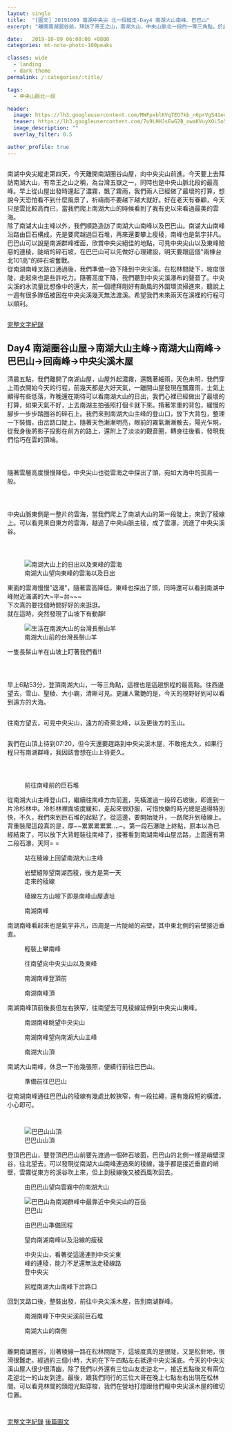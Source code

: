 ```yaml
---
layout: single
title:  "[圖文] 20191009 南湖中央尖 北一段縱走-Day4 南湖大山南峰、巴巴山"
excerpt: "離開南湖圈谷前，拜訪了帝王之山，南湖大山，中央山脈北一段的一等三角點，於此遙望雪山，以及南方的中央尖山，稱霸於北台灣的三座名峰。"

date:   2019-10-09 06:00:00 +0800
categories: mt-note-photo-100peaks

classes: wide
  - landing
  - dark-theme
permalink: /:categories/:title/

tags:
  - 中央山脈北一段

header:
  image: https://lh3.googleusercontent.com/MWFpxblKVqTEO7kb_n6prVg541edr6PSwLeisUNFtsf-my284EJqPd16dFNarGh_GIFaxE5KcSwaZ9lL4UQ=w2000-h1080
  teaser: https://lh3.googleusercontent.com/7u9LHHJsEwG2B_owaKVuyXOL5o5Q4pbqj7m1MK_RM4SGVVEQLx0o_AZfundT8Fjzrz8nodz0YfxkxccjLHo=w640-h480
  image_description: ""
  overlay_filter: 0.5

author_profile: true
---
```


<figure style="width: 40%" class="align-right">
  <img src="https://1.bp.blogspot.com/-wAYSThT6PS4/XfD3QhD3IvI/AAAAAAAA6Hk/grrYzY5mexo65JxQSrCwJRaCteBdFMVMQCLcBGAsYHQ/s640/_MG_2952.JPG" alt="">
  <figcaption>  </figcaption>
</figure> 

南湖中央尖縱走第四天，今天離開南湖圈谷山屋，向中央尖山前進。今天要上去拜訪南湖大山，有帝王之山之稱，為台灣五嶽之一，同時也是中央山脈北段的最高峰。早上從山屋出發時還起了濃霧，飄了霧雨，我們兩人已經做了最壞的打算，想說今天恐怕看不到什麼風景了，祈禱雨不要越下越大就好。好在老天有眷顧，今天只是雲比較高而已，當我們爬上南湖大山的時候看到了我有史以來看過最美的雲海。  
除了南湖大山主峰以外，我們順路造訪了南湖大山南峰以及巴巴山。南湖大山南峰沿路由巨石構成，先是要爬越過巨石堆，再來還要攀上瘦稜，南峰也是氣宇非凡。巴巴山可以說是南湖群峰裡面，欣賞中央尖絕佳的地點，可見中央尖山以及東峰險惡的連稜，陡峭的碎石坡，在巴巴山可以先做好心理建設，明天要跟這個"兩棟台北101高"的碎石坡奮戰。  
從南湖南峰叉路口通過後，我們準備一路下降到中央尖溪。在松林間陡下，坡度很陡，走起來也是些許吃力。隨著高度下降，我們聽到中央尖溪瀑布的聲音了。中央尖溪的水流量比想像中的還大，前一個禮拜剛好有颱風的外圍環流掃進來，聽說上一週有很多隊伍被困在中央尖溪幾天無法渡溪。希望我們未來兩天在溪裡的行程可以順利。


<figure class="align-center">
  <img src="https://1.bp.blogspot.com/-HqaEyr-bb8c/XfD-tPR7bAI/AAAAAAAA6I0/Jf3M0XQkXXwGGXcmzUn75eRc5qCHcbTbgCLcBGAsYHQ/s1600/_MG_2961.JPG" alt="">
  <figcaption>  </figcaption>
</figure> 


<a href="" class="btn btn--primary">完整文字紀錄</a>

## Day4 南湖圈谷山屋->南湖大山主峰->南湖大山南峰->巴巴山->回南峰->中央尖溪木屋


清晨五點，我們離開了南湖山屋，山屋外起濃霧，還飄著細雨，天色未明，我們穿上雨衣開始今天的行程，前幾天都是大好天氣，一離開山屋發現在飄霧雨，士氣上顯得有些低落，昨晚還在期待可以看南湖大山的日出，我們心裡已經做出了最壞的打算，如果天氣不好，上去南湖主拍張照打個卡就下來。揹著笨重的背包，緩慢的腳步一步步踏圈谷的碎石上。我們來到南湖大山主峰的登山口，放下大背包，整理一下裝備，由岔路口陡上。隨著天色漸漸明亮，眼前的霧氣漸漸散去，陽光乍現，從我身後將影子投影在前方的路上，還附上了淡淡的觀音圈，轉身往後看，發現我們恰巧在雲的頂端。

<figure style="width: 45%" class="align-left">
  <img src="https://1.bp.blogspot.com/-9uY5SHMNbSM/XfD1UCUcI0I/AAAAAAAA6HY/VnZ9_DsLSh8zzTGsATxxbjJLxT-B4qHNQCLcBGAsYHQ/s640/_MG_2946.JPG" alt="">
  <figcaption>  </figcaption>
</figure> 

<figure style="width: 45%" class="align-right">
  <img src="https://1.bp.blogspot.com/-wPllyhEaeUU/XfD0KRhq4NI/AAAAAAAA6HE/NKqOTn3AJbwnZGGCCVye7r5Sp0syGFnRwCLcBGAsYHQ/s640/_MG_2948.JPG" alt="">
  <figcaption>  </figcaption>
</figure> 

<figure class="align-center">
  <img src="https://1.bp.blogspot.com/-XAOCmIU0gsk/XfD3vUt7h4I/AAAAAAAA6Hs/PKiEh3ew_s4SRqymEjfBMpKx48bct_-igCLcBGAsYHQ/s1600/_MG_2950.JPG" alt="">
  <figcaption>  </figcaption>
</figure> 

隨著雲層高度慢慢降低，中央尖山也從雲海之中探出了頭，宛如大海中的孤島一般。

<figure style="width: 45%" class="align-left">
  <img src="https://1.bp.blogspot.com/-wAYSThT6PS4/XfD3QhD3IvI/AAAAAAAA6Hk/grrYzY5mexo65JxQSrCwJRaCteBdFMVMQCLcBGAsYHQ/s640/_MG_2952.JPG" alt="">
  <figcaption>  </figcaption>
</figure> 

<figure style="width: 45%" class="align-right">
  <img src="https://1.bp.blogspot.com/-tqMA0FxQX9Q/XfD4m95YHFI/AAAAAAAA6H4/ImqjMMyoKxgApUSnF8cvRir-WgDHqxwnACLcBGAsYHQ/s640/_MG_2953.JPG" alt="">
  <figcaption>  </figcaption>
</figure> 

<figure class="align-center">
  <img src="https://1.bp.blogspot.com/-PAUtu1MCClo/XfEH_yfOTqI/AAAAAAAA6JQ/Qs4TDVj12eIT-GOOow2ORSYwUUoW3D8DACLcBGAsYHQ/s1600/_MG_2967.JPG" alt="">
  <figcaption>  </figcaption>
</figure> 

中央山脈東側是一整片的雲海，當我們爬上了南湖大山的第一段陡上，來到了稜線上。可以看見來自東方的雲海，越過了中央山脈主稜，成了雲瀑，流進了中央尖溪谷。

<figure style="width: 45%" class="align-left">
  <img src="https://1.bp.blogspot.com/-Nzc9oy6Qu38/XfD8yOTtObI/AAAAAAAA6Ic/BYCZ1MmDEF4cDap16ZfFvCVnMDB4X75ZQCLcBGAsYHQ/s640/_MG_2959.JPG" alt="">
  <figcaption>  </figcaption>
</figure> 

<figure style="width: 45%" class="align-right">
  <img src="https://1.bp.blogspot.com/-oUH22d-CtRg/XfD_Bz_UB0I/AAAAAAAA6I8/M7x24PORMxYHG1IJCwN80BEZxSqqDOkawCLcBGAsYHQ/s640/_MG_2960.JPG" alt="">
  <figcaption>  </figcaption>
</figure> 

<figure class="align-center">
  <img src="https://1.bp.blogspot.com/-HqaEyr-bb8c/XfD-tPR7bAI/AAAAAAAA6I0/Jf3M0XQkXXwGGXcmzUn75eRc5qCHcbTbgCLcBGAsYHQ/s1600/_MG_2961.JPG" alt="">
  <figcaption>  </figcaption>
</figure> 

<figure class="align-center">
  <img src="https://1.bp.blogspot.com/-Y3sRZUpWD_Q/XfD_Ir9j_tI/AAAAAAAA6JA/MfVnJC_mZpA2DsBB01qZaSjU0O5KauXSACLcBGAsYHQ/s1600/_MG_2965.JPG" alt="南湖大山上的日出以及東峰的雲海">
  <figcaption> 南湖大山望向東峰的雲海以及日出 </figcaption>
</figure> 

東面的雲海慢慢"退潮"，隨著雲高降低，東峰也探出了頭，同時還可以看到南湖中峰附近滿滿的大~平~台~~~  
下次真的要找個時間好好的來逛逛。  
就在這時，突然發現了山坡下有動靜!  

<figure class="align-center">
  <img src="https://lh3.googleusercontent.com/-TeB1lw5e-b4/XfYIKBUmjAI/AAAAAAAA6oY/W_rPGa--xi4hx-fckhpyqCXiiTMDedjVACLcBGAsYHQ/s1600/1576405028859687-1.png" alt="生活在南湖大山的台灣長鬃山羊">
  <figcaption> 南湖大山前的台灣長鬃山羊 </figcaption>
</figure> 

一隻長鬃山羊在山坡上盯著我們看!!  

<figure style="width: 45%" class="align-left">
  <img src="https://1.bp.blogspot.com/-tIXVarfPzUY/XfEIbyCeNuI/AAAAAAAA6Jc/tDRELv0jtmwIxZrRd8OhqzDJbfK906IiwCLcBGAsYHQ/s1600/_MG_2979.JPG" alt="">
  <figcaption>  </figcaption>
</figure> 

<figure style="width: 45%" class="align-right">
  <img src="https://1.bp.blogspot.com/-VWJ6NLnU9_w/XfEK-9VwIgI/AAAAAAAA6Js/QPan-DrX0qMi3bRsTVhbM5tiPTK6_W03wCLcBGAsYHQ/s1600/_MG_2980.JPG" alt="">
  <figcaption>  </figcaption>
</figure> 

<figure class="align-center">
  <img src="https://1.bp.blogspot.com/-pF-b408gGy4/XfEMCAD1vgI/AAAAAAAA6KA/k-HT344mSacATOf2cSvnWt65IUx_PvgxgCLcBGAsYHQ/s1600/_MG_2991.JPG" alt="">
  <figcaption>  </figcaption>
</figure>

早上6點53分，登頂南湖大山，一等三角點，這裡也是這趟旅程的最高點。往西邊望去，雪山、聖稜、大小霸，清晰可見。更讓人驚艷的是，今天的視野好到可以看到遠方的大海。

<figure class="align-center">
  <img src="https://1.bp.blogspot.com/-2YJzzdYrYwo/XfELJuU_tLI/AAAAAAAA6Jw/-Vf9THmU5UgzeV0QHPVsYtRM4zhwO94IgCLcBGAsYHQ/s1600/_MG_2990.JPG" alt="">
  <figcaption>  </figcaption>
</figure> 

往南方望去，可見中央尖山，遠方的奇萊北峰，以及更後方的玉山。

<figure class="align-center">
  <img src="https://1.bp.blogspot.com/-D9IlLJPRE5o/XfEQPz_HKPI/AAAAAAAA6Kc/1PD9ux9UU3cHvGrUnC_ec3K5wc68fuBLwCLcBGAsYHQ/s1600/_MG_2998.JPG" alt="">
  <figcaption>  </figcaption>
</figure> 

我們在山頂上待到07:20，但今天還要趕路到中央尖溪木屋，不敢拖太久，如果行程只有南湖群峰，我因該會想在山上待更久。

<figure style="width: 45%" class="align-left">
  <img src="https://1.bp.blogspot.com/-kjZ5U9hczI0/XfEXT_yTjtI/AAAAAAAA6LA/6GfunSEyuxQDuUa86yu41F2aif2Qt5zvwCLcBGAsYHQ/s1600/_MG_3003.JPG" alt="">
  <figcaption>  </figcaption>
</figure> 

<figure style="width: 45%" class="align-right">
  <img src="https://1.bp.blogspot.com/-muMrTrTVvj0/XfEU0N0St0I/AAAAAAAA6Ko/ZvgSHdtxUMAK29q3ucb0G8oG_NsEI68XQCLcBGAsYHQ/s640/_MG_3001.JPG" alt="">
  <figcaption>  </figcaption>
</figure> 

<figure style="width: 45%" class="align-right">
  <img src="https://1.bp.blogspot.com/-vHc7qwPSfs8/XfEV6HcTamI/AAAAAAAA6K0/fs5VpNbGmdYj4qyXmsRmriV84FrdaDJKgCLcBGAsYHQ/s640/_MG_3002.JPG" alt="">
  <figcaption>  </figcaption>
</figure> 

<figure class="align-center">
  <img src="https://1.bp.blogspot.com/-Q680Eiup4po/XfEZOlzxLwI/AAAAAAAA6LU/D86f2Qsm5wMh5yrH66-qpXRs8P0klutEgCLcBGAsYHQ/s1600/_MG_3008.JPG" alt="">
  <figcaption> 前往南峰前的巨石堆 </figcaption>
</figure> 

從南湖大山主峰登山口，繼續往南峰方向前進，先橫渡過一段碎石坡後，即進到一片冷杉林中。冷杉林裡面坡度緩和，走起來很舒服，可惜快樂的時光總是過得特別快，不久，我們來到巨石堆的起點了。從這邊，要開始陡升，一路爬升到稜線上。背重裝爬這段真的是，厚~~累累累累累....~。第一段石瀑陡上終點，原本以為已經結束了，可以放下大背輕裝往南峰了，接著看到南湖南峰山屋岔路，上面還有第二段石瀑，天阿= =

<figure class="align-center">
  <img src="https://1.bp.blogspot.com/-ixb8CI9ZTwQ/XfEa4t2v0ZI/AAAAAAAA6Lg/7gcVXznsL6YQuj0XBJVXRaspxcEt0VTHgCLcBGAsYHQ/s3200/_MG_3013.JPG" alt="">
  <figcaption> 站在稜線上回望南湖大山主峰 </figcaption>
</figure> 

<figure style="width: 45%" class="align-left">
  <img src="https://1.bp.blogspot.com/-L2hIJ6w5jR0/XfEbiYPse8I/AAAAAAAA6Lo/9LmVoBj1mBUeDc_t_eqW4Q7idY17YEf4wCLcBGAsYHQ/s640/_MG_3015.JPG" alt="">
  <figcaption> 岩壁縫隙望南湖西稜，後方是第一天走來的稜線 </figcaption>
</figure> 

<figure style="width: 45%" class="align-right">
  <img src="https://1.bp.blogspot.com/-AsqAQNL_E6M/XfEdTg2-jII/AAAAAAAA6L0/-m-nU1q-xDQNh6QOYmOuGms-Ng-pW58yACLcBGAsYHQ/s640/_MG_3017.JPG" alt="">
  <figcaption> 稜線左方山坡下即是南峰山屋遺址 </figcaption>
</figure> 

<figure class="align-center">
  <img src="https://1.bp.blogspot.com/-s_hpuDOYTOo/XfEeKsfqluI/AAAAAAAA6L8/vDsVNyfGbxs_ps6b4EJbQFA-HW4qkbqZACLcBGAsYHQ/s1600/_MG_3019.JPG" alt="">
  <figcaption> 南湖南峰 </figcaption>
</figure> 

南湖南峰看起來也是氣宇非凡，四周是一片陡峭的岩壁，其中東北側的岩壁接近垂直。

<figure class="align-center">
  <img src="https://1.bp.blogspot.com/-Zxva32WapmA/XfEexRRxkeI/AAAAAAAA6MI/x_wlfM0jfgcix82MQBV8cfe-a1H42astACLcBGAsYHQ/s1600/_MG_3021.JPG" alt="">
  <figcaption> 輕裝上攀南峰 </figcaption>
</figure> 


<figure style="width: 45%" class="align-left">
  <img src="https://1.bp.blogspot.com/-K0XiagMmlBc/XfEggNU9KyI/AAAAAAAA6MU/4J5X9JcE_KQzoOR4RZgOU09kzj4hrqw2ACLcBGAsYHQ/s640/_MG_3023.JPG" alt="">
  <figcaption> 往南望向中央尖山以及東峰 </figcaption>
</figure> 

<figure style="width: 45%" class="align-right">
  <img src="https://1.bp.blogspot.com/-BWp1Kttahb4/XfEmsbeKN7I/AAAAAAAA6Mg/rrY6UkXiAG0yq__UuuMDPiTm6B02UXXVgCLcBGAsYHQ/s640/_MG_3024.JPG" alt="">
  <figcaption> 南湖南峰登頂前 </figcaption>
</figure> 

<figure class="align-center">
  <img src="https://1.bp.blogspot.com/--gQvWVC7xlM/XfEmwPJoZeI/AAAAAAAA6Mk/BWDI1AhqvNkuWmmmf7xPWCgN3oSDlnd8QCLcBGAsYHQ/s1600/_MG_3025.JPG" alt="">
  <figcaption> 南湖南峰頂 </figcaption>
</figure> 

南湖南峰頂前後長但左右狹窄，往南望去可見稜線延伸到中央尖山東峰。

<figure style="width: 45%" class="align-left">
  <img src="https://1.bp.blogspot.com/-ob8BnWUA6U8/XfEmyyzRS6I/AAAAAAAA6Mo/LUuAe7yHJbow_nfg1b9I4RuiWE05ZlqHwCLcBGAsYHQ/s640/_MG_3027.JPG" alt="">
  <figcaption> 南湖南峰眺望中央尖山 </figcaption>
</figure> 

<figure style="width: 45%" class="align-right">
  <img src="https://1.bp.blogspot.com/-PGnG_TKR2rA/XfEm8TmQzxI/AAAAAAAA6Ms/UhjYhPVt3Y8Sa9HgCHSbSpFiiHGliqxegCLcBGAsYHQ/s640/_MG_3040.JPG" alt="">
  <figcaption> 南湖南峰望向南湖大山主峰 </figcaption>
</figure> 

<figure class="align-center">
  <img src="https://1.bp.blogspot.com/-6HuMk0_yRvk/XfEnDL95rqI/AAAAAAAA6M8/SrfgsprfQVISImetAgxAFLPw2GOjeV_UACLcBGAsYHQ/s1600/_MG_3053.JPG" alt="">
  <figcaption> 南湖大山頂 </figcaption>
</figure> 

南湖大山南峰，休息一下拍幾張照，便續行前往巴巴山。

<figure class="align-center">
  <img src="https://1.bp.blogspot.com/-Bu_H8fJpFm4/XfEnJBUzXrI/AAAAAAAA6NA/4k0ok5aJ4cQgknpxndyQBsjXL46qCJe8QCLcBGAsYHQ/s1600/_MG_3054.JPG" alt="">
  <figcaption> 準備前往巴巴山 </figcaption>
</figure> 

從南湖南峰通往巴巴山的稜線有幾處比較狹窄，有一段拉繩，還有幾段短的橫渡。小心即可。

<figure style="width: 45%" class="align-left">
  <img src="https://1.bp.blogspot.com/-m9U1dyOj6gA/XfEnYEIYVbI/AAAAAAAA6NU/dzdr8kKpr5ggTJpNiokSsOtPXozEHZiVwCLcBGAsYHQ/s640/_MG_3057.JPG" alt="">
  <figcaption>  </figcaption>
</figure> 

<figure style="width: 45%" class="align-right">
  <img src="https://1.bp.blogspot.com/-vl0XsBcrcg4/XfEncvhGNMI/AAAAAAAA6NY/4sh9V2Yf2j8z9ozWfq7dPn1cBFpKyzUKACLcBGAsYHQ/s640/_MG_3063.JPG" alt="">
  <figcaption>  </figcaption>
</figure> 

<figure class="align-center">
  <img src="https://1.bp.blogspot.com/-QCzCGlYKZ28/XfEnlGh3ZEI/AAAAAAAA6No/yluTcLt7MvAuQXm1PM9P8nArKCcMHgTpgCLcBGAsYHQ/s1600/_MG_3072.JPG" alt="巴巴山山頂">
  <figcaption> 巴巴山山頂 </figcaption>
</figure> 

登頂巴巴山，要登頂巴巴山前要先渡過一個碎石坡面，巴巴山的北側一樣是峭壁深谷，往北望去，可以發現從南湖大山南峰連過來的稜線，幾乎都是接近垂直的峭壁，雲霧從東方的溪谷吹上來，但上到稜線後又被西風吹回去。

<figure class="align-center">
  <img src="https://1.bp.blogspot.com/-05fHOHrRnTU/XfEnjyys2SI/AAAAAAAA6Nk/bNrq2pFy_wo9MrN2OdEq-xdklzlaLazSgCLcBGAsYHQ/s1600/_MG_3076.JPG" alt="">
  <figcaption> 由巴巴山望向雲霧中的南湖大山 </figcaption>
</figure> 

<figure class="align-center">
  <img src="https://1.bp.blogspot.com/-fWUlMb0i_Ss/XfEnmuUEHGI/AAAAAAAA6Nw/uhgUC4Tv2tcV4uWlQC8ObJtrU_SeJvpXACLcBGAsYHQ/s1600/_MG_3082.JPG" alt="巴巴山為南湖群峰中最靠近中央尖山的百岳">
  <figcaption> 巴巴山 </figcaption>
</figure> 



<figure class="align-center">
  <img src="https://1.bp.blogspot.com/-WTjIGn3Piq8/XfEnvmdcIgI/AAAAAAAA6OA/2OL9iGye8GcrCtV8GhzZ1wmECgDcDuOjQCLcBGAsYHQ/s1600/_MG_3083.JPG" alt="">
  <figcaption> 由巴巴山準備回程 </figcaption>
</figure>

<figure style="width: 45%" class="align-left">
  <img src="https://1.bp.blogspot.com/-z7AInLirIcw/XfEnwbug-0I/AAAAAAAA6OE/1Li-RFGbuEgaZjwkCu-jbuVjZslU1TmJgCLcBGAsYHQ/s640/_MG_3084.JPG" alt="">
  <figcaption> 望向南湖南峰以及沿線的瘦稜 </figcaption>
</figure> 

<figure style="width: 45%" class="align-right">
  <img src="https://1.bp.blogspot.com/-uC-8LaONYGI/XfEnurSfCaI/AAAAAAAA6N8/pwBU1UIq1zY18YgaPmHpQZWZShnKb1-xwCLcBGAsYHQ/s640/_MG_3085.JPG" alt="">
  <figcaption> 中央尖山，看著從這邊連到中央尖東峰的連稜，能力不足還無法走稜線路登中央尖 </figcaption>
</figure> 

<figure class="align-center">
  <img src="https://1.bp.blogspot.com/-d3XZ92_xbQ4/Xp2tzuuSNrI/AAAAAAABCc0/B8wswXdNCIctaQwEPW5Z_jV5rFd__zApwCLcBGAsYHQ/s1600/_MG_3094.JPG" alt="">
  <figcaption> 回程南湖大山南峰下岔路口 </figcaption>
</figure>

回到叉路口後，整裝出發，前往中央尖溪木屋，告別南湖群峰。

<figure style="width: 45%" class="align-left">
  <img src="https://1.bp.blogspot.com/-pJ8s_U50Q1k/Xp2tzjOyOHI/AAAAAAABCc4/b54jit9mN2cur8IPiijcHBI6wzyELsG3gCLcBGAsYHQ/s640/_MG_3097.JPG" alt="">
  <figcaption> 南湖南峰下中央尖溪前巨石堆 </figcaption>
</figure> 

<figure style="width: 45%" class="align-right">
  <img src="https://1.bp.blogspot.com/-Y-m1ezoMhgo/Xp2txa3quOI/AAAAAAABCcw/Gfa676PhI6cpiunMZbTqYW3damxdAm1ogCLcBGAsYHQ/s640/_MG_3099.JPG" alt="">
  <figcaption> 南湖大山的南側 </figcaption>
</figure> 

<figure class="align-center">
  <img src="https://1.bp.blogspot.com/-Onn5ljpjp10/Xp8LV1H5XNI/AAAAAAABCmM/npwxoAydptIVqy4Mu-V_oL-L2eI7wxXJQCLcBGAsYHQ/s1600/DSC_0754.jpg" alt="">
  <figcaption>  </figcaption>
</figure>

離開南湖圈谷，沿著稜線一路在松林間陡下，這坡度真的是很陡，又是松針地，很滑很難走。經過約三個小時，大約在下午四點左右抵達中央尖溪底。今天的中央尖溪山屋人很少很清幽，除了我們以外還有三位山友走逆北一，接近五點後又有兩位走逆北一的山友到達。最後，跟我們同行的三位大哥在晚上七點左右出現在松林間，可以看見林間的頭燈光點穿梭，我們在營地打燈跟他們報中央尖溪木屋的確切位置。

<figure style="width: 45%" class="align-left">
  <img src="https://1.bp.blogspot.com/-Mn7ty7O4G04/Xp8LU3Z0G6I/AAAAAAABCmI/LBdmpuJnIuUi1hfNkkylAH4Ri8nozvlZACLcBGAsYHQ/s640/DSC_0758.jpg" alt="">
  <figcaption>  </figcaption>
</figure> 

<figure style="width: 45%" class="align-right">
  <img src="https://1.bp.blogspot.com/-QajziT4KcdY/Xp8LTTJ4SrI/AAAAAAABCmE/cSwWxF9rTRMtPQd-xDXJhuPXgP2pRdawgCLcBGAsYHQ/s640/DSC_0767.jpg" alt="">
  <figcaption>  </figcaption>
</figure> 


<a href="/mountaineeringNote/Shakolo_Sato_Note/" class="btn btn--primary">完整文字紀錄</a>
<a href="/mountaineeringPhoto/Shakolo_Sato_Photo_Day2And3/" class="btn btn--warning">後篇圖文</a>

